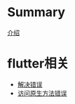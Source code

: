 # Summary

[介绍](./jieshao.md)
# flutter相关
- [解决错误]()
- [访问原生方法错误](blog/flutter/errror/2023-3-17.md)
